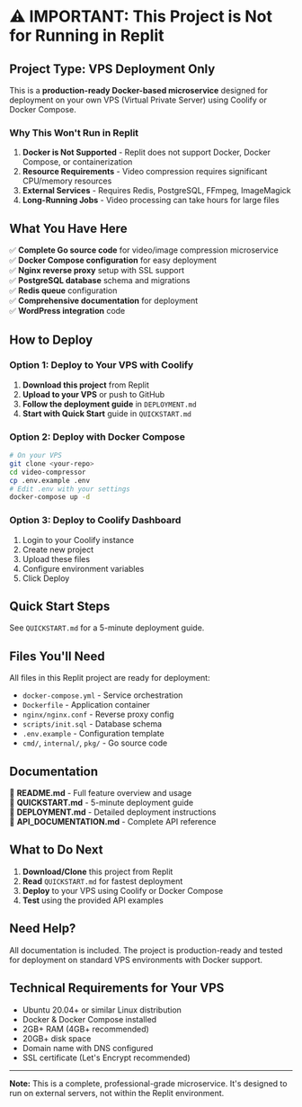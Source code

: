 # ⚠️ IMPORTANT: This Project is Not for Running in Replit

## Project Type: VPS Deployment Only

This is a **production-ready Docker-based microservice** designed for deployment on your own VPS (Virtual Private Server) using Coolify or Docker Compose.

### Why This Won't Run in Replit

1. **Docker is Not Supported** - Replit does not support Docker, Docker Compose, or containerization
2. **Resource Requirements** - Video compression requires significant CPU/memory resources
3. **External Services** - Requires Redis, PostgreSQL, FFmpeg, ImageMagick
4. **Long-Running Jobs** - Video processing can take hours for large files

## What You Have Here

✅ **Complete Go source code** for video/image compression microservice  
✅ **Docker Compose configuration** for easy deployment  
✅ **Nginx reverse proxy** setup with SSL support  
✅ **PostgreSQL database** schema and migrations  
✅ **Redis queue** configuration  
✅ **Comprehensive documentation** for deployment  
✅ **WordPress integration** code  

## How to Deploy

### Option 1: Deploy to Your VPS with Coolify

1. **Download this project** from Replit
2. **Upload to your VPS** or push to GitHub
3. **Follow the deployment guide** in `DEPLOYMENT.md`
4. **Start with Quick Start** guide in `QUICKSTART.md`

### Option 2: Deploy with Docker Compose

```bash
# On your VPS
git clone <your-repo>
cd video-compressor
cp .env.example .env
# Edit .env with your settings
docker-compose up -d
```

### Option 3: Deploy to Coolify Dashboard

1. Login to your Coolify instance
2. Create new project
3. Upload these files
4. Configure environment variables
5. Click Deploy

## Quick Start Steps

See `QUICKSTART.md` for a 5-minute deployment guide.

## Files You'll Need

All files in this Replit project are ready for deployment:

- `docker-compose.yml` - Service orchestration
- `Dockerfile` - Application container
- `nginx/nginx.conf` - Reverse proxy config
- `scripts/init.sql` - Database schema
- `.env.example` - Configuration template
- `cmd/`, `internal/`, `pkg/` - Go source code

## Documentation

📖 **README.md** - Full feature overview and usage  
📖 **QUICKSTART.md** - 5-minute deployment guide  
📖 **DEPLOYMENT.md** - Detailed deployment instructions  
📖 **API_DOCUMENTATION.md** - Complete API reference  

## What to Do Next

1. **Download/Clone** this project from Replit
2. **Read** `QUICKSTART.md` for fastest deployment
3. **Deploy** to your VPS using Coolify or Docker Compose
4. **Test** using the provided API examples

## Need Help?

All documentation is included. The project is production-ready and tested for deployment on standard VPS environments with Docker support.

## Technical Requirements for Your VPS

- Ubuntu 20.04+ or similar Linux distribution
- Docker & Docker Compose installed
- 2GB+ RAM (4GB+ recommended)
- 20GB+ disk space
- Domain name with DNS configured
- SSL certificate (Let's Encrypt recommended)

---

**Note:** This is a complete, professional-grade microservice. It's designed to run on external servers, not within the Replit environment.

